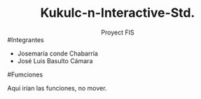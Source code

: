 <h1 align="center">
Kukulc-n-Interactive-Std.
</h1>
<div align="center">
Proyect FIS
</div>
#Integrantes

  - Josemaría conde Chabarría 
  - José Luis Basulto Cámara
  
#Fumciones

Aquí irían las funciones, no mover.